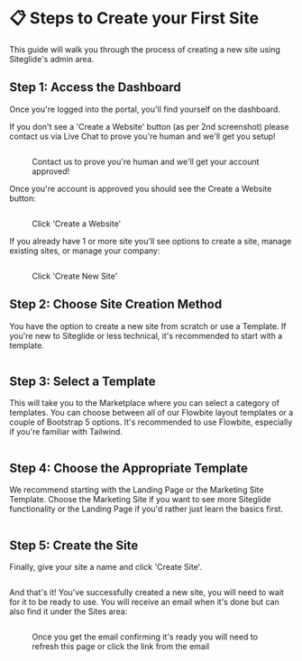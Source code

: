 # 📋 Steps to Create your First Site

This guide will walk you through the process of creating a new site using Siteglide's admin area.

## Step 1: Access the Dashboard

Once you're logged into the portal, you'll find yourself on the dashboard.&#x20;

If you don't see a 'Create a Website' button (as per 2nd screenshot) please contact us via Live Chat to prove you're human and we'll get you setup!

<figure><img src="https://p186.p2.n0.cdn.zight.com/items/d5uXKzqk/4dc0d410-7174-42c2-9a35-1f768e63a980.jpg?source=viewer&#x26;v=%223394866977311bdf3f7fed1434b1e117%22" alt=""><figcaption><p>Contact us to prove you're human and we'll get your account approved!</p></figcaption></figure>

Once you're account is approved you should see the Create a Website button:

<figure><img src="https://p186.p2.n0.cdn.zight.com/items/JruErXRj/8a71bcb1-af8a-49d0-b4e3-1c852d527ea1.jpg?source=viewer&#x26;v=%22dd8591f5052a2eccacfd55cba546137a%22" alt=""><figcaption><p>Click 'Create a Website'</p></figcaption></figure>

If you already have 1 or more site you'll see options to create a site, manage existing sites, or manage your company:

<div align="left">

<figure><img src="https://p186.p2.n0.cdn.zight.com/items/4gu8gZWZ/71d169a7-5af8-40ac-b517-c858baff1ef6.png?source=viewer&#x26;v=%22207c8f085ac90c7ed93c8c177f3f3872%22" alt=""><figcaption><p>Click 'Create New Site'</p></figcaption></figure>

</div>

## Step 2: Choose Site Creation Method

You have the option to create a new site from scratch or use a Template. If you're new to Siteglide or less technical, it's recommended to start with a template.

<figure><img src="https://p186.p2.n0.cdn.zight.com/items/mXuWlEkR/2b98c39f-540b-4864-a4bf-10d215506aa8.jpg?source=viewer&#x26;v=%22dde4f0d458f05746ad79f05e5fb4072b%22" alt=""><figcaption></figcaption></figure>

## Step 3: Select a Template

This will take you to the Marketplace where you can select a category of templates. You can choose between all of our Flowbite layout templates or a couple of Bootstrap 5 options. It's recommended to use Flowbite, especially if you're familiar with Tailwind.

<figure><img src="https://p186.p2.n0.cdn.zight.com/items/Qwuope1j/7f6b5898-704b-4e4b-92ba-0dbd9fefabda.jpg?source=viewer&#x26;v=%22a6b821cc0fdc54f783aafe70d01b7fff%22" alt=""><figcaption></figcaption></figure>

## Step 4: Choose the Appropriate Template

We recommend starting with the Landing Page or the Marketing Site Template. Choose the Marketing Site if you want to see more Siteglide functionality or the Landing Page if you'd rather just learn the basics first.

<figure><img src="https://p186.p2.n0.cdn.zight.com/items/Z4uN0zZZ/e346ba9b-65b8-4d4b-9e26-89d2e7601219.jpg?source=viewer&#x26;v=%22d6940a092c873dcd2a9ee34e7ec6cdd4%22" alt=""><figcaption></figcaption></figure>

## Step 5: Create the Site

Finally, give your site a name and click 'Create Site'.

<figure><img src="https://p186.p2.n0.cdn.zight.com/items/mXuWlJwq/617ae064-afbd-45ad-9e88-d3b6ab2c44c5.gif?source=viewer&#x26;v=%22abea1ec6fa029afcbd51096cb4fa55de%22" alt=""><figcaption></figcaption></figure>

And that's it! You've successfully created a new site, you will need to wait for it to be ready to use. You will receive an email when it's done but can also find it under the Sites area:

<figure><img src="https://p186.p2.n0.cdn.zight.com/items/v1u9wLZ2/3bf5f58f-56e5-4b32-b427-36fc35cd9bfc.jpg?source=viewer&#x26;v=%22ddbfd9bfe9035551bb2c140d6b3d916c%22" alt=""><figcaption><p>Once you get the email confirming it's ready you will need to refresh this page or click the link from the email</p></figcaption></figure>

